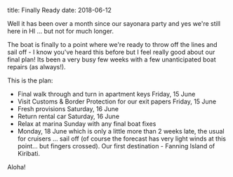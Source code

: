 title: Finally Ready
date: 2018-06-12

Well it has been over a month since our sayonara party and yes we're still here
in HI ... but not for much longer.

The boat is finally to a point where we're ready to throw off the lines and
sail off \- I know you've heard this before but I feel really good about our
final plan!  Its been a very busy few weeks with a few unanticipated boat
repairs (as always!).

This is the plan:

- Final walk through and turn in apartment keys Friday, 15 June
- Visit Customs & Border Protection for our exit papers Friday, 15 June
- Fresh provisions Saturday, 16 June
- Return rental car Saturday, 16 June
- Relax at marina Sunday with any final boat fixes
- Monday, 18 June which is only a little more than 2 weeks late,  the usual for cruisers ... sail off (of course the forecast has very light winds at this point... but fingers crossed). Our first destination - Fanning Island of Kiribati.

Aloha!
